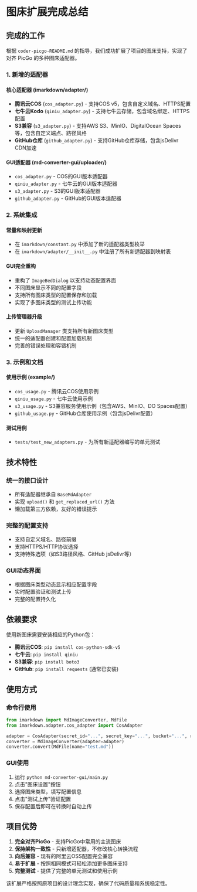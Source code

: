 # 图床扩展完成总结

## 完成的工作

根据 `coder-picgo-README.md` 的指导，我们成功扩展了项目的图床支持，实现了对齐 PicGo 的多种图床适配器。

### 1. 新增的适配器

#### 核心适配器 (imarkdown/adapter/)
- **腾讯云COS** (`cos_adapter.py`) - 支持COS v5，包含自定义域名、HTTPS配置
- **七牛云Kodo** (`qiniu_adapter.py`) - 支持七牛云存储，包含域名绑定、HTTPS配置
- **S3兼容** (`s3_adapter.py`) - 支持AWS S3、MinIO、DigitalOcean Spaces等，包含自定义端点、路径风格
- **GitHub仓库** (`github_adapter.py`) - 支持GitHub仓库存储，包含jsDelivr CDN加速

#### GUI适配器 (md-converter-gui/uploader/)
- `cos_adapter.py` - COS的GUI版本适配器
- `qiniu_adapter.py` - 七牛云的GUI版本适配器  
- `s3_adapter.py` - S3的GUI版本适配器
- `github_adapter.py` - GitHub的GUI版本适配器

### 2. 系统集成

#### 常量和映射更新
- 在 `imarkdown/constant.py` 中添加了新的适配器类型枚举
- 在 `imarkdown/adapter/__init__.py` 中注册了所有新适配器到映射表

#### GUI完全重构
- 重构了 `ImageBedDialog` 以支持动态配置界面
- 不同图床显示不同的配置字段
- 支持所有图床类型的配置保存和加载
- 实现了多图床类型的测试上传功能

#### 上传管理器升级
- 更新 `UploadManager` 类支持所有新图床类型
- 统一的适配器创建和配置加载机制
- 完善的错误处理和容错机制

### 3. 示例和文档

#### 使用示例 (example/)
- `cos_usage.py` - 腾讯云COS使用示例
- `qiniu_usage.py` - 七牛云使用示例
- `s3_usage.py` - S3兼容服务使用示例（包含AWS、MinIO、DO Spaces配置）
- `github_usage.py` - GitHub仓库使用示例（包含jsDelivr配置）

#### 测试用例
- `tests/test_new_adapters.py` - 为所有新适配器编写的单元测试

## 技术特性

### 统一的接口设计
- 所有适配器继承自 `BaseMdAdapter`
- 实现 `upload()` 和 `get_replaced_url()` 方法
- 懒加载第三方依赖，友好的错误提示

### 完整的配置支持
- 支持自定义域名、路径前缀
- 支持HTTPS/HTTP协议选择
- 支持特殊选项（如S3路径风格、GitHub jsDelivr等）

### GUI动态界面
- 根据图床类型动态显示相应配置字段
- 实时配置验证和测试上传
- 完整的配置持久化

## 依赖要求

使用新图床需要安装相应的Python包：

- **腾讯云COS**: `pip install cos-python-sdk-v5`
- **七牛云**: `pip install qiniu` 
- **S3兼容**: `pip install boto3`
- **GitHub**: `pip install requests` (通常已安装)

## 使用方式

### 命令行使用
```python
from imarkdown import MdImageConverter, MdFile
from imarkdown.adapter.cos_adapter import CosAdapter

adapter = CosAdapter(secret_id="...", secret_key="...", bucket="...", region="...")
converter = MdImageConverter(adapter=adapter)
converter.convert(MdFile(name="test.md"))
```

### GUI使用
1. 运行 `python md-converter-gui/main.py`
2. 点击"图床设置"按钮
3. 选择图床类型，填写配置信息
4. 点击"测试上传"验证配置
5. 保存配置后即可在转换时自动上传

## 项目优势

1. **完全对齐PicGo** - 支持PicGo中常用的主流图床
2. **保持架构一致性** - 只新增适配器，不修改核心转换流程
3. **向后兼容** - 现有的阿里云OSS配置完全兼容
4. **易于扩展** - 按照相同模式可轻松添加更多图床支持
5. **完整测试** - 提供了完整的单元测试和使用示例

该扩展严格按照原项目的设计理念实现，确保了代码质量和系统稳定性。
